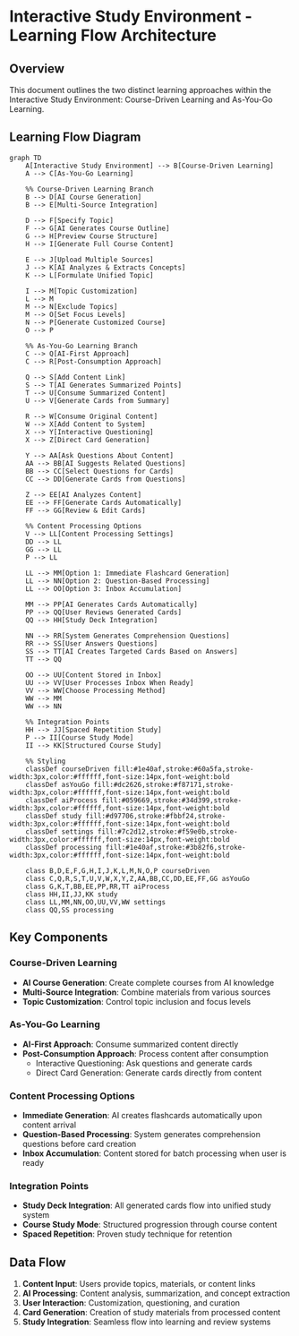 # Interactive Study Environment - Learning Flow Architecture

## Overview

This document outlines the two distinct learning approaches within the Interactive Study Environment: Course-Driven Learning and As-You-Go Learning.

## Learning Flow Diagram

```mermaid
graph TD
    A[Interactive Study Environment] --> B[Course-Driven Learning]
    A --> C[As-You-Go Learning]
    
    %% Course-Driven Learning Branch
    B --> D[AI Course Generation]
    B --> E[Multi-Source Integration]
    
    D --> F[Specify Topic]
    F --> G[AI Generates Course Outline]
    G --> H[Preview Course Structure]
    H --> I[Generate Full Course Content]
    
    E --> J[Upload Multiple Sources]
    J --> K[AI Analyzes & Extracts Concepts]
    K --> L[Formulate Unified Topic]
    
    I --> M[Topic Customization]
    L --> M
    M --> N[Exclude Topics]
    M --> O[Set Focus Levels]
    N --> P[Generate Customized Course]
    O --> P
    
    %% As-You-Go Learning Branch
    C --> Q[AI-First Approach]
    C --> R[Post-Consumption Approach]
    
    Q --> S[Add Content Link]
    S --> T[AI Generates Summarized Points]
    T --> U[Consume Summarized Content]
    U --> V[Generate Cards from Summary]
    
    R --> W[Consume Original Content]
    W --> X[Add Content to System]
    X --> Y[Interactive Questioning]
    X --> Z[Direct Card Generation]
    
    Y --> AA[Ask Questions About Content]
    AA --> BB[AI Suggests Related Questions]
    BB --> CC[Select Questions for Cards]
    CC --> DD[Generate Cards from Questions]
    
    Z --> EE[AI Analyzes Content]
    EE --> FF[Generate Cards Automatically]
    FF --> GG[Review & Edit Cards]
    
    %% Content Processing Options
    V --> LL[Content Processing Settings]
    DD --> LL
    GG --> LL
    P --> LL
    
    LL --> MM[Option 1: Immediate Flashcard Generation]
    LL --> NN[Option 2: Question-Based Processing]
    LL --> OO[Option 3: Inbox Accumulation]
    
    MM --> PP[AI Generates Cards Automatically]
    PP --> QQ[User Reviews Generated Cards]
    QQ --> HH[Study Deck Integration]
    
    NN --> RR[System Generates Comprehension Questions]
    RR --> SS[User Answers Questions]
    SS --> TT[AI Creates Targeted Cards Based on Answers]
    TT --> QQ
    
    OO --> UU[Content Stored in Inbox]
    UU --> VV[User Processes Inbox When Ready]
    VV --> WW[Choose Processing Method]
    WW --> MM
    WW --> NN
    
    %% Integration Points
    HH --> JJ[Spaced Repetition Study]
    P --> II[Course Study Mode]
    II --> KK[Structured Course Study]
    
    %% Styling
    classDef courseDriven fill:#1e40af,stroke:#60a5fa,stroke-width:3px,color:#ffffff,font-size:14px,font-weight:bold
    classDef asYouGo fill:#dc2626,stroke:#f87171,stroke-width:3px,color:#ffffff,font-size:14px,font-weight:bold
    classDef aiProcess fill:#059669,stroke:#34d399,stroke-width:3px,color:#ffffff,font-size:14px,font-weight:bold
    classDef study fill:#d97706,stroke:#fbbf24,stroke-width:3px,color:#ffffff,font-size:14px,font-weight:bold
    classDef settings fill:#7c2d12,stroke:#f59e0b,stroke-width:3px,color:#ffffff,font-size:14px,font-weight:bold
    classDef processing fill:#1e40af,stroke:#3b82f6,stroke-width:3px,color:#ffffff,font-size:14px,font-weight:bold
    
    class B,D,E,F,G,H,I,J,K,L,M,N,O,P courseDriven
    class C,Q,R,S,T,U,V,W,X,Y,Z,AA,BB,CC,DD,EE,FF,GG asYouGo
    class G,K,T,BB,EE,PP,RR,TT aiProcess
    class HH,II,JJ,KK study
    class LL,MM,NN,OO,UU,VV,WW settings
    class QQ,SS processing
```

## Key Components

### Course-Driven Learning
- **AI Course Generation**: Create complete courses from AI knowledge
- **Multi-Source Integration**: Combine materials from various sources
- **Topic Customization**: Control topic inclusion and focus levels

### As-You-Go Learning
- **AI-First Approach**: Consume summarized content directly
- **Post-Consumption Approach**: Process content after consumption
  - Interactive Questioning: Ask questions and generate cards
  - Direct Card Generation: Generate cards directly from content

### Content Processing Options
- **Immediate Generation**: AI creates flashcards automatically upon content arrival
- **Question-Based Processing**: System generates comprehension questions before card creation
- **Inbox Accumulation**: Content stored for batch processing when user is ready

### Integration Points
- **Study Deck Integration**: All generated cards flow into unified study system
- **Course Study Mode**: Structured progression through course content
- **Spaced Repetition**: Proven study technique for retention

## Data Flow

1. **Content Input**: Users provide topics, materials, or content links
2. **AI Processing**: Content analysis, summarization, and concept extraction
3. **User Interaction**: Customization, questioning, and curation
4. **Card Generation**: Creation of study materials from processed content
5. **Study Integration**: Seamless flow into learning and review systems
